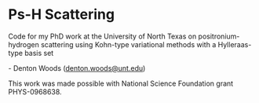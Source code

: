 # Ps-H Scattering
Code for my PhD work at the University of North Texas on positronium-hydrogen scattering using Kohn-type variational methods with a Hylleraas-type basis set

\- Denton Woods (denton.woods@unt.edu)

This work was made possible with National Science Foundation grant PHYS-0968638.